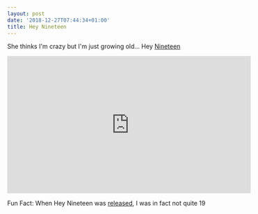```yaml
---
layout: post
date: '2018-12-27T07:44:34+01:00'
title: Hey Nineteen
---
```

She thinks I'm crazy but I'm just growing old… Hey [Nineteen](/archives/1999/12/27/christopher-ryan-hanson/)

<iframe width="560" height="315" src="https://www.youtube.com/embed/5SOI_Yl_0e8" frameborder="0" allowfullscreen=""></iframe>

Fun Fact: When Hey Nineteen was [released](https://en.wikipedia.org/wiki/Hey_Nineteen), I was in fact not quite 19

